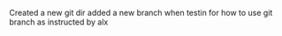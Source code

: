 Created a new git dir
added a new branch when testin for how to use git branch as instructed by alx
